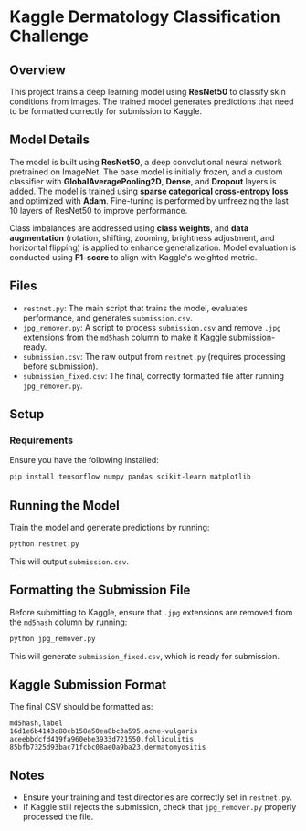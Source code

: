 # Kaggle Dermatology Classification Challenge

## Overview
This project trains a deep learning model using **ResNet50** to classify skin conditions from images. The trained model generates predictions that need to be formatted correctly for submission to Kaggle.

## Model Details
The model is built using **ResNet50**, a deep convolutional neural network pretrained on ImageNet. The base model is initially frozen, and a custom classifier with **GlobalAveragePooling2D**, **Dense**, and **Dropout** layers is added. The model is trained using **sparse categorical cross-entropy loss** and optimized with **Adam**. Fine-tuning is performed by unfreezing the last 10 layers of ResNet50 to improve performance.

Class imbalances are addressed using **class weights**, and **data augmentation** (rotation, shifting, zooming, brightness adjustment, and horizontal flipping) is applied to enhance generalization. Model evaluation is conducted using **F1-score** to align with Kaggle's weighted metric.

## Files
- `restnet.py`: The main script that trains the model, evaluates performance, and generates `submission.csv`.
- `jpg_remover.py`: A script to process `submission.csv` and remove `.jpg` extensions from the `md5hash` column to make it Kaggle submission-ready.
- `submission.csv`: The raw output from `restnet.py` (requires processing before submission).
- `submission_fixed.csv`: The final, correctly formatted file after running `jpg_remover.py`.

## Setup
### Requirements
Ensure you have the following installed:
```sh
pip install tensorflow numpy pandas scikit-learn matplotlib
```

## Running the Model
Train the model and generate predictions by running:
```sh
python restnet.py
```
This will output `submission.csv`.

## Formatting the Submission File
Before submitting to Kaggle, ensure that `.jpg` extensions are removed from the `md5hash` column by running:
```sh
python jpg_remover.py
```
This will generate `submission_fixed.csv`, which is ready for submission.

## Kaggle Submission Format
The final CSV should be formatted as:
```csv
md5hash,label
16d1e6b4143c88cb158a50ea8bc3a595,acne-vulgaris
aceebbdcfd419fa960ebe3933d721550,folliculitis
85bfb7325d93bac71fcbc08ae0a9ba23,dermatomyositis
```

## Notes
- Ensure your training and test directories are correctly set in `restnet.py`.
- If Kaggle still rejects the submission, check that `jpg_remover.py` properly processed the file.

